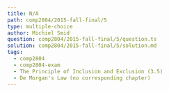 ```yaml
---
title: N/A
path: comp2804/2015-fall-final/5
type: multiple-choice
author: Michiel Smid
question: comp2804/2015-fall-final/5/question.ts
solution: comp2804/2015-fall-final/5/solution.md
tags:
  - comp2804
  - comp2804-exam
  - The Principle of Inclusion and Exclusion (3.5)
  - De Morgan's Law (no corresponding chapter)
---
```


